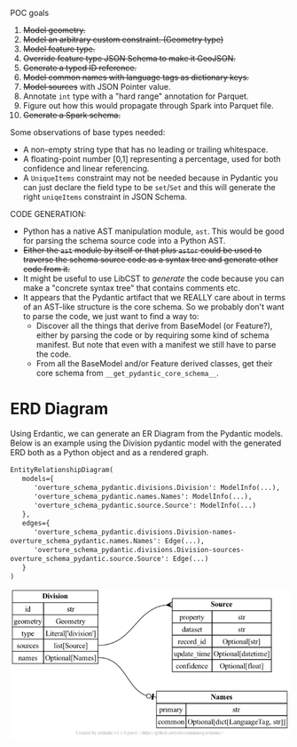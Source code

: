 POC goals

1) ~~Model geometry.~~
2) ~~Model an arbitrary custom constraint. (Geometry type)~~
3) ~~Model feature type.~~
4) ~~Override feature type JSON Schema to make it GeoJSON.~~
5) ~~Generate a typed ID reference.~~
6) ~~Model common names with language tags as dictionary keys.~~
7) ~~Model sources~~ with JSON Pointer value.
8) Annotate `int` type with a "hard range" annotation for Parquet.
9) Figure out how this would propagate through Spark into Parquet file.
10) ~~Generate a Spark schema.~~

Some observations of base types needed:

- A non-empty string type that has no leading or trailing whitespace.
- A floating-point number [0,1] representing a percentage, used for both
  confidence and linear referencing.
- A `UniqueItems` constraint may not be needed because in Pydantic you
  can just declare the field type to be `set`/`Set` and this will
  generate the right `uniqeItems` constraint in JSON Schema.

CODE GENERATION:

- Python has a native AST manipulation module, `ast`. This would be good for
  parsing the schema source code into a Python AST.
- ~~Either the `ast` module by itself or that plus `astor` could be used to
  traverse the schema source code as a syntax tree and generate other code
  from it.~~
- It might be useful to use LibCST to *generate* the code because you can
  make a "concrete syntax tree" that contains comments etc.
- It appears that the Pydantic artifact that we REALLY care about in terms
  of an AST-like structure is the core schema. So we probably don't want to
  parse the code, we just want to find a way to:
    - Discover all the things that derive from BaseModel (or Feature?),
      either by parsing the code or by requiring some kind of schema
      manifest. But note that even with a manifest we still have to
      parse the code.
    - From all the BaseModel and/or Feature derived classes, get their
      core schema from `__get_pydantic_core_schema__`.
      
# ERD Diagram 

Using Erdantic, we can generate an ER Diagram from the Pydantic models.
Below is an example using the Division pydantic model with the generated ERD 
both as a Python object and as a rendered graph.

```
EntityRelationshipDiagram(
   models={
      'overture_schema_pydantic.divisions.Division': ModelInfo(...),
      'overture_schema_pydantic.names.Names': ModelInfo(...),
      'overture_schema_pydantic.source.Source': ModelInfo(...)
   },
   edges={
      'overture_schema_pydantic.divisions.Division-names-overture_schema_pydantic.names.Names': Edge(...),
      'overture_schema_pydantic.divisions.Division-sources-overture_schema_pydantic.source.Source': Edge(...)
   }
)
```

![ERD Diagram generatd by Erdantic](/out/division.png)

